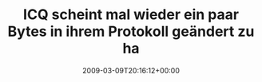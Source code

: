 ---
retweeted: false
source: <a href="http://twitter.com" rel="nofollow">Twitter Web Client</a>
entities:
  hashtags:
  - text: ICQ
    indices:
    - '0'
    - '4'
  symbols: []
  user_mentions: []
  urls: []
display_text_range:
- '0'
- '102'
favorite_count: '0'
id_str: '1302048041'
truncated: false
retweet_count: '0'
id: '1302048041'
created_at: Mon Mar 09 20:16:12 +0000 2009
favorited: false
full_text: "#ICQ scheint mal wieder ein paar Bytes in ihrem Protokoll geändert zu
  haben: http://tinyurl.com/csg5x5"
lang: de
tags:
- ICQ
- pesos/twitter
date: '2009-03-09T20:16:12+00:00'
src: https://twitter.com/bascht/status/1302048041
original_url: https://twitter.com/bascht/status/1302048041
type: twitter_tweet
text: "#ICQ scheint mal wieder ein paar Bytes in ihrem Protokoll geändert zu haben:
  http://tinyurl.com/csg5x5"
title: ICQ scheint mal wieder ein paar Bytes in ihrem Protokoll geändert zu ha

---